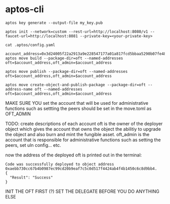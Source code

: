 # aptos-cli
```
aptos key generate --output-file my_key.pub
```
```
aptos init --network=custom --rest-url=http://localhost:8080/v1 --faucet-url=http://localhost:8081 --private-key=<your-private-key>
```
```
cat .aptos/config.yaml 
```
```
account_address=0x3d24005f22a2913a9e228547177a01a817fcd5bbaa5290b07fe4826f3f31be4a
aptos move build --package-dir=oft --named-addresses oft=$account_address,oft_admin=$account_address 
```
```
aptos move publish --package-dir=oft --named-addresses oft=$account_address,oft_admin=$account_address
```
```
aptos move create-object-and-publish-package --package-dir=oft --address-name oft --named-addresses oft=$account_address,oft_admin=$account_address
```
MAKE SURE YOU set the account that will be used for administrative functions such as settting the peers should be set in the move.toml as OFT_ADMIN

TODO: create descriptions of each account
oft is the owner of the deployer object which gives the account that owns the object the abilitiy to upgrade the object and also burn and mint the fungible asset.
oft_admin is the account that is responsible for administrative functions such as setting the peers, set uln config... etc.

now the address of the deployed oft is printed out in the terminal:
```
Code was successfully deployed to object address 0xaebb730cc67b4b0987ec99cd20b9eaf7c5c0d517f4424ab4f4b1450c6c8d9bb4.
{
  "Result": "Success"
}
```
INIT THE OFT FIRST (?)
SET THE DELEGATE BEFORE YOU DO ANYTHING ELSE